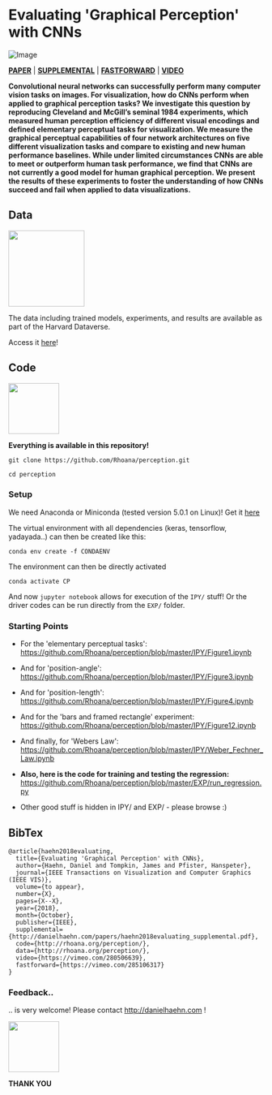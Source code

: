 # Evaluating 'Graphical Perception' with CNNs

![Image](http://danielhaehn.com/papers/haehn2018evaluating.png) 

**[PAPER](http://danielhaehn.com/papers/haehn2018evaluating.pdf)** | **[SUPPLEMENTAL](http://danielhaehn.com/papers/haehn2018evaluating_supplemental.pdf)** | **[FASTFORWARD](https://vimeo.com/285106317)** | **[VIDEO](https://vimeo.com/280506639)**
  

**Convolutional neural networks can successfully perform many computer vision tasks on images. For visualization, how do CNNs perform when applied to graphical perception tasks? We investigate this question by reproducing Cleveland and McGill’s seminal 1984 experiments, which measured human perception efficiency of different visual encodings and defined elementary perceptual tasks for visualization. We measure the graphical perceptual capabilities of four network architectures on five different visualization tasks and compare to existing and new human performance baselines. While under limited circumstances CNNs are able to meet or outperform human task performance, we find that CNNs are not currently a good model for human graphical perception. We present the results of these experiments to foster the understanding of how CNNs succeed and fail when applied to data visualizations.**

## Data

<img src='https://dataverse.harvard.edu/logos/navbar/logo.png' width=150>

The data including trained models, experiments, and results are available as part of the Harvard Dataverse.

Access it [here](https://dataverse.harvard.edu/dataset.xhtml?persistentId=doi:10.7910/DVN/7HFT8D)!

## Code

<img src='https://assets-cdn.github.com/images/modules/logos_page/GitHub-Mark.png' width=100>

**Everything is available in this repository!**

`git clone https://github.com/Rhoana/perception.git`

`cd perception`

### Setup

We need Anaconda or Miniconda (tested version 5.0.1 on Linux)! Get it [here](https://www.anaconda.com/download/)

The virtual environment with all dependencies (keras, tensorflow, yadayada..) can then be created like this:

`conda env create -f CONDAENV`

The environment can then be directly activated

`conda activate CP`

And now `jupyter notebook` allows for execution of the `IPY/` stuff! Or the driver codes can be run directly from the `EXP/` folder.

### Starting Points

* For the 'elementary perceptual tasks': https://github.com/Rhoana/perception/blob/master/IPY/Figure1.ipynb

* And for 'position-angle': https://github.com/Rhoana/perception/blob/master/IPY/Figure3.ipynb

* And for 'position-length': https://github.com/Rhoana/perception/blob/master/IPY/Figure4.ipynb

* And for the 'bars and framed rectangle' experiment: https://github.com/Rhoana/perception/blob/master/IPY/Figure12.ipynb

* And finally, for 'Webers Law': https://github.com/Rhoana/perception/blob/master/IPY/Weber_Fechner_Law.ipynb

* **Also, here is the code for training and testing the regression:** https://github.com/Rhoana/perception/blob/master/EXP/run_regression.py

* Other good stuff is hidden in IPY/ and EXP/ - please browse :)

## BibTex

```
@article{haehn2018evaluating,
  title={Evaluating 'Graphical Perception' with CNNs},
  author={Haehn, Daniel and Tompkin, James and Pfister, Hanspeter},
  journal={IEEE Transactions on Visualization and Computer Graphics (IEEE VIS)},
  volume={to appear},
  number={X},
  pages={X--X},
  year={2018},
  month={October},
  publisher={IEEE},
  supplemental={http://danielhaehn.com/papers/haehn2018evaluating_supplemental.pdf},
  code={http://rhoana.org/perception/},
  data={http://rhoana.org/perception/},
  video={https://vimeo.com/280506639},
  fastforward={https://vimeo.com/285106317}
}
```

### Feedback..

.. is very welcome! Please contact http://danielhaehn.com !

<a target=_blank href='http://vcg.seas.harvard.edu'><img src='https://pbs.twimg.com/profile_images/851447292120805376/y_RzZDR__400x400.jpg' width=100></a>

**THANK YOU**
